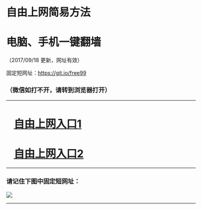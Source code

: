 ﻿# 自由上网简易方法

# 电脑、手机一键翻墙

（2017/09/18 更新，网址有效）

固定短网址：https://git.io/free99

### （微信如打不开，请转到浏览器打开）


***





# &nbsp;&nbsp; <a href="http://ft2422222801.fwq-tz1005.info/fwqtz01.html?t=09180014055 " target="_blank">自由上网入口1</a>
# &nbsp;&nbsp; <a href="http://ft3125224450.fwq-tz1006.info/fwqtz02.html?t=091800123524 " target="_blank">自由上网入口2</a>
***

### 请记住下图中固定短网址：

<img src="https://s3-us-west-2.amazonaws.com/fwq-1001/yjfq-20170905okok.png" /> 


***

